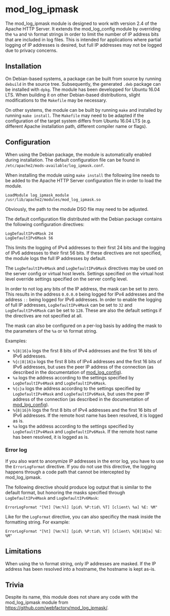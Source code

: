 mod_log_ipmask
==============

The mod_log_ipmask module is designed to work with version 2.4 of the Apache
HTTP Server. It extends the mod_log_config module by overriding the `%a` and
`%h` format strings in order to limit the number of IP address bits that are
included in log files. This is intended for applications where partial logging
of IP addresses is desired, but full IP addresses may not be logged due to
privacy concerns.


Installation
------------

On Debian-based systems, a package can be built from source by running `debuild`
in the source tree. Subsequently, the generated `.deb` package can be installed
with `dpkg`. The module has been developped for Ubuntu 16.04 LTS. When building
it on other Debian-based distributions, slight modifications to the `Makefile`
may be necessary.

On other systems, the module can be built by running `make` and installed by
running `make install`. The `Makefile` may need to be adapted if the
configuration of the target system differs from Ubuntu 16.04 LTS (e.g. different
Apache installation path, different compiler name or flags).


Configuration
-------------

When using the Debian package, the module is automatically enabled during
installation. The default configuration file can be found in
`/etc/apache2/mods-available/log_ipmask.conf`.

When installing the module using `make install` the following line needs to be
added to the Apache HTTP Server configuration file in order to load the module.

```
LoadModule log_ipmask_module /usr/lib/apache2/modules/mod_log_ipmask.so
```

Obviously, the path to the module DSO file may need to be adjusted.

The default configuration file distributed with the Debian package contains the
following configuration directives:

```
LogDefaultIPv4Mask 24
LogDefaultIPv6Mask 56
```

This limits the logging of IPv4 addresses to their first 24 bits and the logging
of IPv6 addresses to their first 56 bits. If these directives are not specified,
the module logs the full IP addresses by default.

The `LogDefaultIPv4Mask` and `LogDefaultIPv6Mask` directives may be used on the
server config or virtual host levels. Settings specified on the virtual host
level override settings specified on the server config level.

In order to not log any bits of the IP address, the mask can be set to zero.
This results in the address `0.0.0.0` being logged for IPv4 addresses and the
address `::` being logged for IPv6 addresses. In order to enable the logging of
full IP addresses, `LogDefaultIPv4Mask` can be set to `32` and
`LogDefaultIPv6Mask` can be set to `128`. These are also the default settings if
the directives are not specified at all.

The mask can also be configured on a per-log basis by adding the mask to the
parameters of the `%a` or `%h` format string.

Examples:

- `%{8|16}a` logs the first 8 bits of IPv4 addresses and the first 16 bits of
  IPv6 addresses.
- `%{c|8|16}a` logs the first 8 bits of IPv4 addresses and the first 16 bits of
  IPv6 addresses, but uses the peer IP address of the connection (as
  described in the documentation of
  [mod_log_config](http://httpd.apache.org/docs/2.4/mod/mod_log_config.html)).
- `%a` logs the address according to the settings specified by
  `LogDefaultIPv4Mask` and `LogDefaultIPv6Mask`.
- `%{c}a` logs the address according to the settings specified by
  `LogDefaultIPv4Mask` and `LogDefaultIPv6Mask`, but uses the peer IP address of
  the connection (as described in the documentation of
  [mod_log_config](http://httpd.apache.org/docs/2.4/mod/mod_log_config.html)).
- `%{8|16}h` logs the first 8 bits of IPv4 addresses and the first 16 bits of
  IPv6 addresses. If the remote host name has been resolved, it is logged as is.
- `%a` logs the address according to the settings specified by
  `LogDefaultIPv4Mask` and `LogDefaultIPv6Mask`.  If the remote host name has
  been resolved, it is logged as is.

### Error log

If you also want to anonymize IP addresses in the error log, you have to use the
`ErrorLogFormat` directive. If you do not use this directive, the logging
happens through a code path that cannot be intercepted by mod_log_ipmask.

The following directive should produce log output that is similar to the default
format, but honoring the masks specified through `LogDefaultIPv4Mask` and
`LogDefaultIPv6Mask`:

```
ErrorLogFormat "[%t] [%m:%l] [pid\ %P:tid\ %T] [client\ %a] %E: %M"
```

Like for the `LogFormat` directive, you can also specificy the mask inside the
formatting string. For example:

```
ErrorLogFormat "[%t] [%m:%l] [pid\ %P:tid\ %T] [client\ %{8|16}a] %E: %M"
```


Limitations
-----------

When using the `%h` format string, only IP addresses are masked. If the IP
address has been resolved into a hostname, the hostname is kept as-is.


Trivia
------

Despite its name, this module does not share any code with the mod_log_ipmask
module from https://github.com/webfactory/mod_log_ipmask/.

